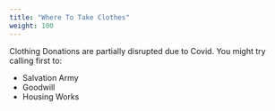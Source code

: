 ```yaml
---
title: "Where To Take Clothes"
weight: 100
---
```


Clothing Donations are partially disrupted due to Covid. You might try calling first to:

- Salvation Army
- Goodwill
- Housing Works